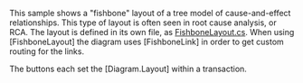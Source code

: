 This sample shows a "fishbone" layout of a tree model of cause-and-effect relationships.
This type of layout is often seen in root cause analysis, or RCA.
The layout is defined in its own file, as [FishboneLayout.cs](https://github.com/NorthwoodsSoftware/GoDiagram/blob/main/Extensions/Layouts/Fishbone/FishboneLayout.cs).
When using [FishboneLayout] the diagram uses [FishboneLink] in order to get custom routing for the links.

The buttons each set the [Diagram.Layout] within a transaction.